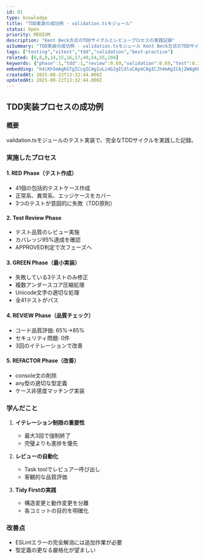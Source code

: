 ```yaml
---
id: 81
type: knowledge
title: "TDD実装の成功例 - validation.tsモジュール"
status: Open
priority: MEDIUM
description: "Kent Beck方式のTDDサイクルとレビュープロセスの実践記録"
aiSummary: "TDD実装の成功例 - validation.tsモジュール Kent Beck方式のTDDサイクルとレビュープロセスの実践記録 ## TDD実装プロセスの成功例\n\n### 概要\nvalidation.tsモジュールのテスト実装で、完全なTDDサイクルを実践した記録。\n\n### 実施したプロセス\n\n#### 1. RED Phase（テスト作成）\n- 41個の包括的テストケース作成\n- 正常系、異"
tags: ["testing","vitest","tdd","validation","best-practice"]
related: [6,8,9,14,15,16,17,49,54,55,104]
keywords: {"phase":1,"tdd":1,"review":0.69,"validation":0.69,"test":0.34}
embedding: "h4iKh5mAgKGTgICcgICAgIuLi4GJgICdloCAp4CAgICJh4mAgICAjZWAgKKAgICAi4KDg4WAgIiVgICSgICAgIiAgIiVgICDjICAhYCAgICCg4GLoICAioKAgIiAgICAgIiGiJyAgJeAgICPgICAgIKLioOggICeiICAi4CAgIA="
createdAt: 2025-08-22T13:32:44.000Z
updatedAt: 2025-08-22T13:32:44.000Z
---
```


## TDD実装プロセスの成功例

### 概要
validation.tsモジュールのテスト実装で、完全なTDDサイクルを実践した記録。

### 実施したプロセス

#### 1. RED Phase（テスト作成）
- 41個の包括的テストケース作成
- 正常系、異常系、エッジケースをカバー
- 3つのテストが意図的に失敗（TDD原則）

#### 2. Test Review Phase
- テスト品質のレビュー実施
- カバレッジ95%達成を確認
- APPROVED判定で次フェーズへ

#### 3. GREEN Phase（最小実装）
- 失敗している3テストのみ修正
- 複数アンダースコア圧縮処理
- Unicode文字の適切な処理
- 全41テストがパス

#### 4. REVIEW Phase（品質チェック）
- コード品質評価: 65%→85%
- セキュリティ問題: 0件
- 3回のイテレーションで改善

#### 5. REFACTOR Phase（改善）
- console文の削除
- any型の適切な型定義
- ケース非感度マッチング実装

### 学んだこと

1. **イテレーション制限の重要性**
   - 最大3回で強制終了
   - 完璧よりも進捗を優先

2. **レビューの自動化**
   - Task toolでレビュアー呼び出し
   - 客観的な品質評価

3. **Tidy Firstの実践**
   - 構造変更と動作変更を分離
   - 各コミットの目的を明確化

### 改善点
- ESLintエラーの完全解消には追加作業が必要
- 型定義の更なる厳格化が望ましい